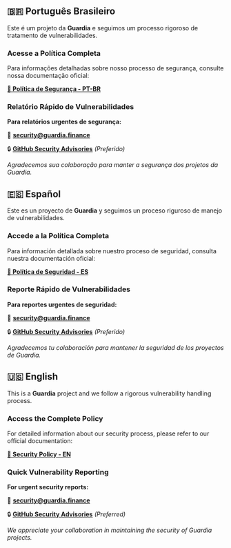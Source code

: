 ## 🇧🇷 **Português Brasileiro**

Este é um projeto da **Guardia** e seguimos um processo rigoroso de tratamento de vulnerabilidades.

### Acesse a Política Completa

Para informações detalhadas sobre nosso processo de segurança, consulte nossa documentação oficial:

**[📖 Política de Segurança - PT-BR](https://hub.guardia.finance/community/governance/SECURITY)**

### Relatório Rápido de Vulnerabilidades

**Para relatórios urgentes de segurança:**

📧 **security@guardia.finance**

🔒 **[GitHub Security Advisories](https://github.com/guardiafinance/.github/security)** *(Preferido)*


*Agradecemos sua colaboração para manter a segurança dos projetos da Guardia.*

## 🇪🇸 **Español**

Este es un proyecto de **Guardia** y seguimos un proceso riguroso de manejo de vulnerabilidades.

### Accede a la Política Completa

Para información detallada sobre nuestro proceso de seguridad, consulta nuestra documentación oficial:

**[📖 Política de Seguridad - ES](https://hub.guardia.finance/es/community/governance/SECURITY)**

### Reporte Rápido de Vulnerabilidades

**Para reportes urgentes de seguridad:**

📧 **security@guardia.finance**

🔒 **[GitHub Security Advisories](https://github.com/guardiafinance/.github/security)** *(Preferido)*

*Agradecemos tu colaboración para mantener la seguridad de los proyectos de Guardia.*

## 🇺🇸 **English**

This is a **Guardia** project and we follow a rigorous vulnerability handling process.

### Access the Complete Policy

For detailed information about our security process, please refer to our official documentation:

**[📖 Security Policy - EN](https://hub.guardia.finance/en/community/governance/SECURITY)**

### Quick Vulnerability Reporting

**For urgent security reports:**

📧 **security@guardia.finance**

🔒 **[GitHub Security Advisories](https://github.com/guardiafinance/.github/security)** *(Preferred)*


*We appreciate your collaboration in maintaining the security of Guardia projects.*
